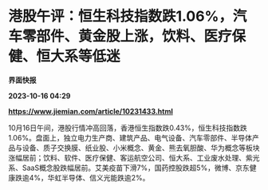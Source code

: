# 港股午评：恒生科技指数跌1.06%，汽车零部件、黄金股上涨，饮料、医疗保健、恒大系等低迷
**界面快报**

**2023-10-16 04:29**

**https://www.jiemian.com/article/10231433.html**

10月16日午间，港股行情冲高回落，香港恒生指数跌0.43%，恒生科技指数跌1.06%。盘面上，独立电力生产商、建筑产品、电气设备、汽车零部件、半导体产品与设备、质子交换膜、纸业股、小米概念、黄金、熊去氧胆酸、华为概念等板块涨幅居前；饮料、软件、医疗保健、客运航空公司、恒大系、工业废水处理、紫光系、SaaS概念股跌幅居前。艾美疫苗下滑7%，国药控股跌超5%，微博、京东健康跌逾4%，华虹半导体、信义光能跌逾2%。